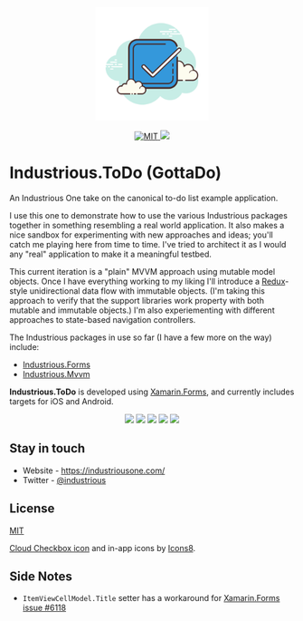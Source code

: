 <p align="center">
  <a href="https://premake.github.io/" target="blank"><img src="Assets/icons8-checkmark.svg" height="200" width="200" alt="Industrious.ToDo" /></a>
</p>

<p align="center">
	<a href="https://opensource.org/licenses/MIT" target="_blank">
        <img src="https://img.shields.io/github/license/industriousone/industrious-todo" alt="MIT" />
    </a>
    <a href="https://twitter.com/industrious" target="_blank">
        <img src="https://img.shields.io/twitter/follow/industrious.svg?style=social&label=Follow">
    </a>
</p>

# Industrious.ToDo (GottaDo)

An Industrious One take on the canonical to-do list example application.

I use this one to demonstrate how to use the various Industrious packages together in something resembling a real world application. It also makes a nice sandbox for experimenting with new approaches and ideas; you'll catch me playing here from time to time. I've tried to architect it as I would any "real" application to make it a meaningful testbed.

This current iteration is a "plain" MVVM approach using mutable model objects. Once I have everything working to my liking I'll introduce a [Redux](https://redux.js.org)-style unidirectional data flow with immutable objects. (I'm taking this approach to verify that the support libraries work property with both mutable and immutable objects.) I'm also experiementing with different approaches to state-based navigation controllers.

The Industrious packages in use so far (I have a few more on the way) include:

- [Industrious.Forms](https://github.com/industriousone/industrious-forms)
- [Industrious.Mvvm](https://github.com/industriousone/industrious-mvvm)

**Industrious.ToDo** is developed using [Xamarin.Forms](https://docs.microsoft.com/en-us/xamarin/xamarin-forms/), and currently includes targets for iOS and Android.

<p align="center">
  <a href="Assets/ios-phone-list.png"><img src="Assets/ios-phone-list.png?raw=true" width="180"></a>
  <a href="Assets/ios-phone-edit.png"><img src="Assets/ios-phone-edit.png?raw=true" width="180"></a>
  <a href="Assets/android-phone-list.png"><img src="Assets/android-phone-list.png?raw=true" width="180"></a>
  <a href="Assets/android-phone-edit.png"><img src="Assets/android-phone-edit.png?raw=true" width="180"></a>
  <a href="Assets/ios-tablet.png"><img src="Assets/ios-tablet.png?raw=true" width="480"></a>
</p>

## Stay in touch

- Website - https://industriousone.com/
- Twitter - [@industrious](https://twitter.com/industrious)

## License

[MIT](https://opensource.org/licenses/MIT)

[Cloud Checkbox icon](https://icons8.com/icon/110574/checked-checkbox) and in-app icons by [Icons8](https://icons8.com).

## Side Notes

- `ItemViewCellModel.Title` setter has a workaround for [Xamarin.Forms issue #6118](https://github.com/xamarin/xamarin-macios/issues/6118)
